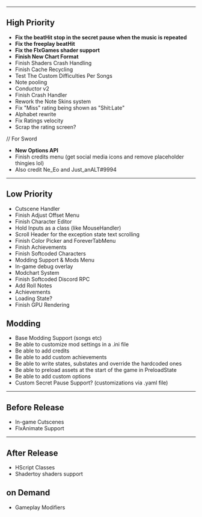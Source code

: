 ---------------
## High Priority

- **Fix the beatHit stop in the secret pause when the music is repeated**
- **Fix the freeplay beatHit**
- **Fix the FlxGames shader support**
- **Finish New Chart Format**
- Finish Shaders Crash Handling
- Finish Cache Recycling
- Test The Custom Difficulties Per Songs
- Note pooling
- Conductor v2
- Finish Crash Handler
- Rework the Note Skins system
- Fix "Miss" rating being shown as "Shit:Late"
- Alphabet rewrite
- Fix Ratings velocity
- Scrap the rating screen?

// For Sword
- **New Options API**
- Finish credits menu (get social media icons and remove placeholder thingies lol)
- Also credit Ne_Eo and Just_anALT#9994

---------------
## Low Priority

- Cutscene Handler
- Finish Adjust Offset Menu
- Finish Character Editor
- Hold Inputs as a class (like MouseHandler)
- Scroll Header for the exception state text scrolling
- Finish Color Picker and ForeverTabMenu
- Finish Achievements
- Finish Softcoded Characters
- Modding Support & Mods Menu
- In-game debug overlay
- Modchart System
- Finish Softcoded Discord RPC
- Add Roll Notes
- Achievements
- Loading State?
- Finish GPU Rendering

## Modding
- Base Modding Support (songs etc)
- Be able to customize mod settings in a .ini file
- Be able to add credits
- Be able to add custom achievements
- Be able to write states, substates and override the hardcoded ones
- Be able to preload assets at the start of the game in PreloadState
- Be able to add custom options
- Custom Secret Pause Support? (customizations via .yaml file)

---------------
## Before Release

- In-game Cutscenes
- FlxAnimate Support

---------------

## After Release

- HScript Classes
- Shadertoy shaders support
## on Demand

- Gameplay Modifiers
